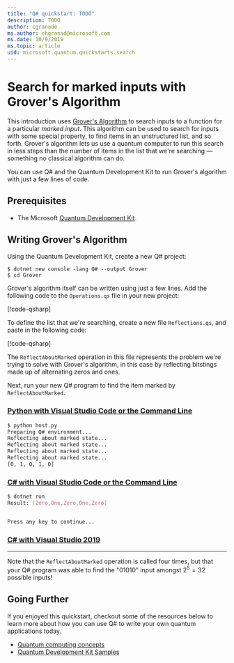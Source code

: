 ```yaml
---
title: "Q# quickstart: TODO"
description: TODO
author: cgranade
ms.author: chgranad@microsoft.com
ms.date: 10/9/2019
ms.topic: article
uid: microsoft.quantum.quickstarts.search
---
```


# Search for marked inputs with Grover's Algorithm

This introduction uses [Grover's Algorithm][grover] to search inputs to a function for a particular _marked input_.
This algorithm can be used to search for inputs with some special property, to find items in an unstructured list, and so forth.
Grover's algorithm lets us use a quantum computer to run this search in less steps than the number of items in the list that we're searching — something no classical algorithm can do.

You can use Q# and the Quantum Development Kit to run Grover's algorithm with just a few lines of code.

## Prerequisites

- The Microsoft [Quantum Development Kit][install].

## Writing Grover's Algorithm

Using the Quantum Development Kit, create a new Q# project:

```
$ dotnet new console -lang Q# --output Grover
$ cd Grover
```

Grover's algorithm itself can be written using just a few lines.
Add the following code to the `Operations.qs` file in your new project:

[!code-qsharp[](~/quantum/samples/algorithms/simple-grover/SimpleGrover.qs?highlight=5,27)]

To define the list that we're searching, create a new file `Reflections.qs`, and paste in the following code:

[!code-qsharp[](~/quantum/samples/algorithms/simple-grover/Reflections.qs)]

The `ReflectAboutMarked` operation in this file represents the problem we're trying to solve with Grover's algorithm, in this case by reflecting bitstings made up of alternating zeros and ones.

Next, run your new Q# program to find the item marked by `ReflectAboutMarked`.

### [Python with Visual Studio Code or the Command Line](#tab/tabid-python)

```bash
$ python host.py
Preparing Q# environment...
Reflecting about marked state...
Reflecting about marked state...
Reflecting about marked state...
Reflecting about marked state...
[0, 1, 0, 1, 0]
```

### [C# with Visual Studio Code or the Command Line](#tab/tabid-csharp)

```bash
$ dotnet run
Result: [Zero,One,Zero,One,Zero]


Press any key to continue...
```

### [C# with Visual Studio 2019](#tab/tabid-vs2019)

<!-- TODO: write this tab -->

***

Note that the `ReflectAboutMarked` operation is called four times, but that your Q# program was able to find the "01010" input amongst $2^5 = 32$ possible inputs!

## Going Further

If you enjoyed this quickstart, checkout some of the resources below to learn more about how you can use Q# to write your own quantum applications today.

- [Quantum computing concepts](xref:microsoft.quantum.concepts.intro)
- [Quantum Development Kit Samples](https://docs.microsoft.com/en-us/samples/browse/?products=qdk)

<!-- LINKS -->

[install]: xref:microsoft.quantum.install
[grover]: TODO
